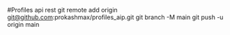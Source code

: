 #Profiles api rest
git remote add origin git@github.com:prokashmax/profiles_aip.git
git branch -M main
git push -u origin main